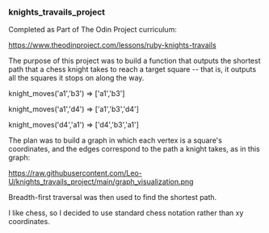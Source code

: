 ### knights_travails_project

Completed as Part of The Odin Project curriculum:

https://www.theodinproject.com/lessons/ruby-knights-travails

The purpose of this project was to build a function that outputs the shortest path that a chess knight takes to reach a target square -- that is, it outputs all the squares it stops on along the way.

knight_moves('a1','b3') => ['a1','b3']

knight_moves('a1','d4') => ['a1','b3','d4']

knight_moves('d4','a1') => ['d4','b3','a1']

The plan was to build a graph in which each vertex is a square's coordinates, and the edges correspond to the path a knight takes, as in this graph:

https://raw.githubusercontent.com/Leo-U/knights_travails_project/main/graph_visualization.png

Breadth-first traversal was then used to find the shortest path.

I like chess, so I decided to use standard chess notation rather than xy coordinates.